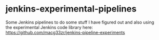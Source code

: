 # jenkins-experimental-pipelines
Some Jenkins pipelines to do some stuff I have figured out and also using the experimental Jenkins code library here:
https://github.com/macg33zr/jenkins-pipeline-experiments
